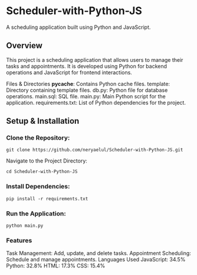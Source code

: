 # Scheduler-with-Python-JS
A scheduling application built using Python and JavaScript.

## Overview
This project is a scheduling application that allows users to manage their tasks and appointments. It is developed using Python for backend operations and JavaScript for frontend interactions.

Files & Directories
__pycache__: Contains Python cache files.
template: Directory containing template files.
db.py: Python file for database operations.
main.sql: SQL file.
main.py: Main Python script for the application.
requirements.txt: List of Python dependencies for the project.

## Setup & Installation

### Clone the Repository:

```
git clone https://github.com/neryaelul/Scheduler-with-Python-JS.git
```
Navigate to the Project Directory:


``` cd Scheduler-with-Python-JS ```
### Install Dependencies:

```
pip install -r requirements.txt
```

### Run the Application:
``` python main.py ```


### Features
Task Management: Add, update, and delete tasks.
Appointment Scheduling: Schedule and manage appointments.
Languages Used
JavaScript: 34.5%
Python: 32.8%
HTML: 17.3%
CSS: 15.4%

